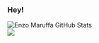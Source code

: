 ### Hey!

![Enzo Maruffa GitHub Stats](https://github-readme-stats.vercel.app/api?username=enzomaruffa&count_private=true&show_icons=true)
<br>
<a href="#">
  <img src="https://badges.pufler.dev/visits/enzomaruffa/enzomaruffa">
</a>

<!--
**enzomaruffa/enzomaruffa** is a ✨ _special_ ✨ repository because its `README.md` (this file) appears on your GitHub profile.

Here are some ideas to get you started:

- 🔭 I’m currently working on ...
- 🌱 I’m currently learning ...
- 👯 I’m looking to collaborate on ...
- 🤔 I’m looking for help with ...
- 💬 Ask me about ...
- 📫 How to reach me: ...
- 😄 Pronouns: ...
- ⚡ Fun fact: ...
-->
